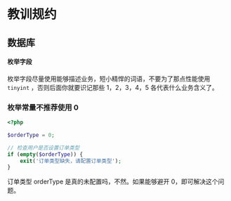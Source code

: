 # 教训规约


## 数据库

#### 枚举字段

枚举字段尽量使用能够描述业务，短小精悍的词语，不要为了那点性能使用 `tinyint` ，否则后面你就要识记那些 1，2，3，4，5 各代表什么业务含义了。

### 枚举常量不推荐使用 0

```php
<?php

$orderType = 0;

// 检查用户是否设置订单类型
if (empty($orderType)) {
    exit('订单类型缺失，请配置订单类型');
}
```

订单类型 orderType 是真的未配置吗，不然。如果能够避开 0，即可解决这个问题。
